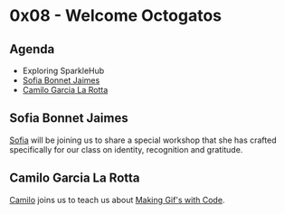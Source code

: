 # 0x08 - Welcome Octogatos

## Agenda

* Exploring SparkleHub
* [Sofia Bonnet Jaimes](#sofia-bonnet-jaimes)
* [Camilo Garcia La Rotta](#camilo-garcia-la-rotta)

## Sofia Bonnet Jaimes

[Sofia][sofia] will be joining us to share a special workshop that she has crafted
specifically for our class on identity, recognition and gratitude.

## Camilo Garcia La Rotta

[Camilo][camilo] joins us to teach us about [Making Gif's with Code][making_gifs].

[camilo]: https://github.com/camilogarcialarotta
[making_gifs]: https://camilogarcialarotta.github.io/presentations/talks/gifs-in-go/
[sofia]: https://github.com/sofiatwins
